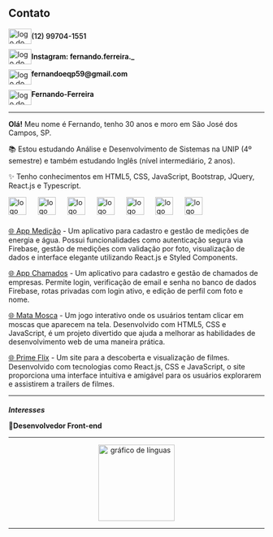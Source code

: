 <div>
  <h2>Contato</h2>
  <div align="left" style="display: flex; flex-direction: column; row-gap: 10px;">
    <div style="display: flex; align-items: center;">
      <a href="https://w.app/7fL0wP" target="blank">
        <img src="https://raw.githubusercontent.com/maurodesouza/profile-readme-generator/master/src/assets/icons/social/whatsapp/default.svg" width="45" height="30" alt="logo do whatsapp" />
      </a>
      <p style="margin: 0; font-weight: 600;">(12) 99704-1551</p>
    </div>
    <div style="display: flex; align-items: center;">
      <a href="https://www.instagram.com/fernando.ferreira./" target="blank">
        <img src="https://raw.githubusercontent.com/maurodesouza/profile-readme-generator/master/src/assets/icons/social/instagram/default.svg" width="45" height="30" alt="logo do instagram" />
      </a>
      <p style="margin: 0; font-weight: 600;">
        <a style="text-decoration: none; color: black;" href="https://www.instagram.com/fernando.ferreira./">Instagram: fernando.ferreira._</a>
      </p>
    </div>
    <div style="display: flex;">
      <img src="https://raw.githubusercontent.com/maurodesouza/profile-readme-generator/master/src/assets/icons/social/gmail/default.svg" width="45" height="30" alt="logo do gmail" />
      <p style="margin: 0; color: black; font-weight: 600;">fernandoeqp59@gmail.com</p>
    </div>
    <div style="display: flex;">
      <a href="https://www.linkedin.com/in/fernando-ferreira-78927b203" target="_blank">
        <img src="https://raw.githubusercontent.com/maurodesouza/profile-readme-generator/master/src/assets/icons/social/linkedin/default.svg" width="45" height="30" alt="logo do linkedin" />
      </a>
      <p style="margin: 0; font-weight: 600;">
        <a style="text-decoration: none; color: black;" href="https://www.linkedin.com/in/fernando-ferreira-78927b203">Fernando-Ferreira</a>
      </p>
    </div>
  </div>
  <hr>
  <p align="left"><b>Olá!</b> Meu nome é Fernando, tenho 30 anos e moro em São José dos Campos, SP.</p>
  <p align="left">📚 Estou estudando Análise e Desenvolvimento de Sistemas na UNIP (4º semestre) e também estudando Inglês (nível intermediário, 2 anos).</p>
  <p align="left">✨ Tenho conhecimentos em HTML5, CSS, JavaScript, Bootstrap, JQuery, React.js e Typescript.</p>
  <div align="left" style="margin-bottom: 10px;">
    <img src="https://cdn.jsdelivr.net/gh/devicons/devicon/icons/html5/html5-original.svg" height="35" alt="logo html5" />
    <img width="15" />
    <img src="https://cdn.jsdelivr.net/gh/devicons/devicon/icons/css3/css3-original.svg" height="35" alt="logo css3" />
    <img width="15" />
    <img src="https://cdn.jsdelivr.net/gh/devicons/devicon/icons/javascript/javascript-original.svg" height="35" alt="logo javascript" />
    <img width="15" />
    <img src="https://cdn.jsdelivr.net/gh/devicons/devicon/icons/bootstrap/bootstrap-original.svg" height="35" alt="logo bootstrap" />
    <img width="15" />
    <img src="https://cdn.jsdelivr.net/gh/devicons/devicon/icons/sass/sass-original.svg" height="35" alt="logo sass" />
    <img width="15" />
    <img src="https://cdn.jsdelivr.net/gh/devicons/devicon/icons/react/react-original.svg" height="35" alt="logo react" />
    <img width="15" />
    <img src="https://cdn.jsdelivr.net/gh/devicons/devicon/icons/typescript/typescript-original.svg" height="35" alt="logo typescript" />
    <br/>
    <p align="left" style="margin-top: 20px;">
      <a href="https://appmedicao.netlify.app/" target="_blank">🌐 App Medição</a> - Um aplicativo para cadastro e gestão de medições de energia e água. Possui funcionalidades como autenticação segura via Firebase, gestão de medições com validação por foto, visualização de dados e interface elegante utilizando React.js e Styled Components.
    </p>
    <p align="left">
      <a href="https://app-chamados-23.netlify.app/" target="_blank">🌐 App Chamados</a> - Um aplicativo para cadastro e gestão de chamados de empresas. Permite login, verificação de email e senha no banco de dados Firebase, rotas privadas com login ativo, e edição de perfil com foto e nome.
    </p>
    <p align="left">
      <a href="https://mata-mosca-23.netlify.app/" target="_blank">🌐 Mata Mosca</a> - Um jogo interativo onde os usuários tentam clicar em moscas que aparecem na tela. Desenvolvido com HTML5, CSS e JavaScript, é um projeto divertido que ajuda a melhorar as habilidades de desenvolvimento web de uma maneira prática.
    </p>
    <p align="left">
      <a href="https://prime-flix-movie-23.netlify.app/" target="_blank">🌐 Prime Flix</a> - Um site para a descoberta e visualização de filmes. Desenvolvido com tecnologias como React.js, CSS e JavaScript, o site proporciona uma interface intuitiva e amigável para os usuários explorarem e assistirem a trailers de filmes.
    </p>
  </div>
  <hr>
  <h5 align="left" style="margin-bottom: 10px;">Interesses</h5>
  <p>🎯<b>Desenvolvedor Front-end</b></p>
  <hr>
  <div align="center">
    <img src="https://github-readme-stats.vercel.app/api/top-langs?username=FernandoFerreira94&locale=en&hide_title=false&layout=compact&card_width=320&langs_count=5&theme=dracula&hide_border=false&order=2" height="150" alt="gráfico de línguas" />
  </div>
  <hr>
</div>
